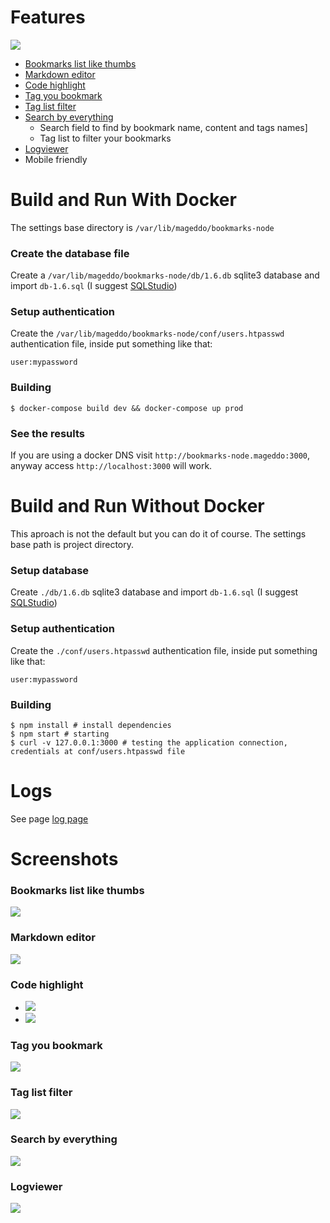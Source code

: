 # Features
![](https://raw.githubusercontent.com/mageddo/bookmark-notes/master/files/screenshots/001-bookmarks-list-thumb.jpg)

* [Bookmarks list like thumbs](#001)
* [Markdown editor](#002)
* [Code highlight](#003)
* [Tag you bookmark](#005)
* [Tag list filter](#006)
* [Search by everything](#007)
	* Search field to find by bookmark name, content and tags names]
	* Tag list to filter your bookmarks
* [Logviewer](#008)
* Mobile friendly


# Build and Run With Docker

The settings base directory is `/var/lib/mageddo/bookmarks-node` 

### Create the database file

Create a `/var/lib/mageddo/bookmarks-node/db/1.6.db` sqlite3 database and import `db-1.6.sql` (I suggest [SQLStudio](http://sqlitestudio.pl/?act=download))

### Setup authentication

Create the `/var/lib/mageddo/bookmarks-node/conf/users.htpasswd` authentication file, inside put something like that:

	user:mypassword


### Building 

	$ docker-compose build dev && docker-compose up prod
    

### See the results

If you are using a docker DNS visit `http://bookmarks-node.mageddo:3000`, anyway access `http://localhost:3000` will work.

# Build and Run Without Docker

This aproach is not the default but you can do it of course. The settings base path is project directory.

### Setup database

Create `./db/1.6.db` sqlite3 database and import `db-1.6.sql` (I suggest [SQLStudio](http://sqlitestudio.pl/?act=download))


### Setup authentication 
Create the `./conf/users.htpasswd` authentication file, inside put something like that:

	user:mypassword

### Building 

	$ npm install # install dependencies
	$ npm start # starting 
	$ curl -v 127.0.0.1:3000 # testing the application connection, credentials at conf/users.htpasswd file


# Logs

See page [log page](http://127.0.0.1:3000/logviewer/#)

# Screenshots
### <div id="001">Bookmarks list like thumbs</div>

![](https://raw.githubusercontent.com/mageddo/bookmark-notes/master/files/screenshots/001-bookmarks-list-thumb.jpg)

### <div id="002">Markdown editor</div>

![](https://raw.githubusercontent.com/mageddo/bookmark-notes/master/files/screenshots/002-markdown-editor.jpg)

### <div id="003">Code highlight</div>

* ![](https://raw.githubusercontent.com/mageddo/bookmark-notes/master/files/screenshots/003-code-highlight.jpg)
* ![](https://raw.githubusercontent.com/mageddo/bookmark-notes/master/files/screenshots/004-code-highlight.jpg)

### <div id="005">Tag you bookmark</div>

![](https://raw.githubusercontent.com/mageddo/bookmark-notes/master/files/screenshots/005-bookmark-tag.jpg)

### <div id="006">Tag list filter</div>

![](https://raw.githubusercontent.com/mageddo/bookmark-notes/master/files/screenshots/006-tag-list-filter.jpg)

### <div id="007">Search by everything</div>

![](https://raw.githubusercontent.com/mageddo/bookmark-notes/master/files/screenshots/007-search.jpg)

### <div id="008">Logviewer</div>

![](https://raw.githubusercontent.com/mageddo/bookmark-notes/master/files/screenshots/008-logviewer.jpg)
